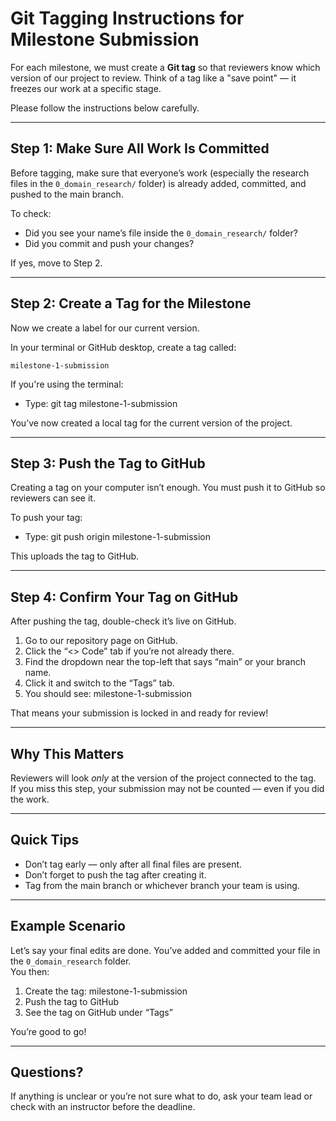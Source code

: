# Git Tagging Instructions for Milestone Submission

For each milestone, we must create a **Git tag** so that reviewers know which
version of our project to review. Think of a tag like a "save point"
— it freezes our work at a specific stage.

Please follow the instructions below carefully.

---

## Step 1: Make Sure All Work Is Committed

Before tagging, make sure that everyone’s work (especially the research files
in the `0_domain_research/` folder) is already added, committed, and pushed
to the main branch.

To check:

- Did you see your name’s file inside the `0_domain_research/` folder?
- Did you commit and push your changes?

If yes, move to Step 2.

---

## Step 2: Create a Tag for the Milestone

Now we create a label for our current version.

In your terminal or GitHub desktop, create a tag called:

`milestone-1-submission`

If you're using the terminal:

- Type: git tag milestone-1-submission

You’ve now created a local tag for the current version of the project.

---

## Step 3: Push the Tag to GitHub

Creating a tag on your computer isn’t enough. You must push it to GitHub so
reviewers can see it.

To push your tag:

- Type: git push origin milestone-1-submission

This uploads the tag to GitHub.

---

## Step 4: Confirm Your Tag on GitHub

After pushing the tag, double-check it’s live on GitHub.

1. Go to our repository page on GitHub.
2. Click the “<> Code” tab if you’re not already there.
3. Find the dropdown near the top-left that says “main” or your branch name.
4. Click it and switch to the “Tags” tab.
5. You should see: milestone-1-submission

That means your submission is locked in and ready for review!

---

## Why This Matters

Reviewers will look *only* at the version of the project connected to the tag.  
If you miss this step, your submission may not be counted — even if you did the work.

---

## Quick Tips

- Don’t tag early — only after all final files are present.
- Don’t forget to push the tag after creating it.
- Tag from the main branch or whichever branch your team is using.

---

## Example Scenario

Let’s say your final edits are done. You’ve added and committed your file in
the `0_domain_research` folder.  
You then:

1. Create the tag: milestone-1-submission  
2. Push the tag to GitHub  
3. See the tag on GitHub under “Tags”  

You’re good to go!

---

## Questions?

If anything is unclear or you’re not sure what to do, ask your team lead or
check with an instructor before the deadline.
